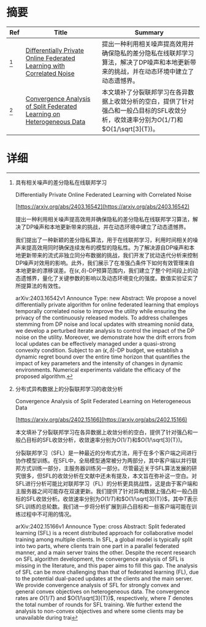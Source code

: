 # 摘要

| Ref | Title | Summary |
| --- | --- | --- |
| [^1] | [Differentially Private Online Federated Learning with Correlated Noise](https://arxiv.org/abs/2403.16542) | 提出一种利用相关噪声提高效用并确保隐私的差分隐私在线联邦学习算法，解决了DP噪声和本地更新带来的挑战，并在动态环境中建立了动态遗憾界。 |
| [^2] | [Convergence Analysis of Split Federated Learning on Heterogeneous Data](https://arxiv.org/abs/2402.15166) | 本文填补了分裂联邦学习在各异数据上收敛分析的空白，提供了针对强凸和一般凸目标的SFL收敛分析，收敛速率分别为$O(1/T)$和$O(1/\sqrt[3]{T})。 |

# 详细

[^1]: 具有相关噪声的差分隐私在线联邦学习

    Differentially Private Online Federated Learning with Correlated Noise

    [https://arxiv.org/abs/2403.16542](https://arxiv.org/abs/2403.16542)

    提出一种利用相关噪声提高效用并确保隐私的差分隐私在线联邦学习算法，解决了DP噪声和本地更新带来的挑战，并在动态环境中建立了动态遗憾界。

    

    我们提出了一种新颖的差分隐私算法，用于在线联邦学习，利用时间相关的噪声来提高效用同时确保连续发布的模型的隐私性。为了解决源自DP噪声和本地更新带来的流式非独立同分布数据的挑战，我们开发了扰动迭代分析来控制DP噪声对效用的影响。此外，我们展示了在准强凸条件下如何有效管理来自本地更新的漂移误差。在$(\epsilon, \delta)$-DP预算范围内，我们建立了整个时间段上的动态遗憾界，量化了关键参数的影响以及动态环境变化的强度。数值实验证实了所提算法的有效性。

    arXiv:2403.16542v1 Announce Type: new  Abstract: We propose a novel differentially private algorithm for online federated learning that employs temporally correlated noise to improve the utility while ensuring the privacy of the continuously released models. To address challenges stemming from DP noise and local updates with streaming noniid data, we develop a perturbed iterate analysis to control the impact of the DP noise on the utility. Moreover, we demonstrate how the drift errors from local updates can be effectively managed under a quasi-strong convexity condition. Subject to an $(\epsilon, \delta)$-DP budget, we establish a dynamic regret bound over the entire time horizon that quantifies the impact of key parameters and the intensity of changes in dynamic environments. Numerical experiments validate the efficacy of the proposed algorithm.
    
[^2]: 分布式异构数据上的分裂联邦学习的收敛分析

    Convergence Analysis of Split Federated Learning on Heterogeneous Data

    [https://arxiv.org/abs/2402.15166](https://arxiv.org/abs/2402.15166)

    本文填补了分裂联邦学习在各异数据上收敛分析的空白，提供了针对强凸和一般凸目标的SFL收敛分析，收敛速率分别为$O(1/T)$和$O(1/\sqrt[3]{T})。

    

    分裂联邦学习（SFL）是一种最近的分布式方法，用于在多个客户端之间进行协作模型训练。在SFL中，全局模型通常被分为两部分，其中客户端以并行联邦方式训练一部分，主服务器训练另一部分。尽管最近关于SFL算法发展的研究很多，但SFL的收敛分析在文献中还未有提及，本文旨在弥补这一空白。对SFL进行分析可能比对联邦学习（FL）的分析更具挑战性，这是由于客户端和主服务器之间可能存在双速更新。我们提供了针对异构数据上强凸和一般凸目标的SFL收敛分析。收敛速率分别为$O(1/T)$和$O(1/\sqrt[3]{T})$，其中$T$表示SFL训练的总轮数。我们进一步将分析扩展到非凸目标和一些客户端可能在训练过程中不可用的情况。

    arXiv:2402.15166v1 Announce Type: cross  Abstract: Split federated learning (SFL) is a recent distributed approach for collaborative model training among multiple clients. In SFL, a global model is typically split into two parts, where clients train one part in a parallel federated manner, and a main server trains the other. Despite the recent research on SFL algorithm development, the convergence analysis of SFL is missing in the literature, and this paper aims to fill this gap. The analysis of SFL can be more challenging than that of federated learning (FL), due to the potential dual-paced updates at the clients and the main server. We provide convergence analysis of SFL for strongly convex and general convex objectives on heterogeneous data. The convergence rates are $O(1/T)$ and $O(1/\sqrt[3]{T})$, respectively, where $T$ denotes the total number of rounds for SFL training. We further extend the analysis to non-convex objectives and where some clients may be unavailable during trai
    


